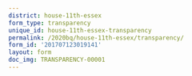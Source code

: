 ```yaml
---
district: house-11th-essex
form_type: transparency
unique_id: house-11th-essex-transparency
permalink: /2020bq/house-11th-essex/transparency/
form_id: '201707123019141'
layout: form
doc_img: TRANSPARENCY-00001
---
```

